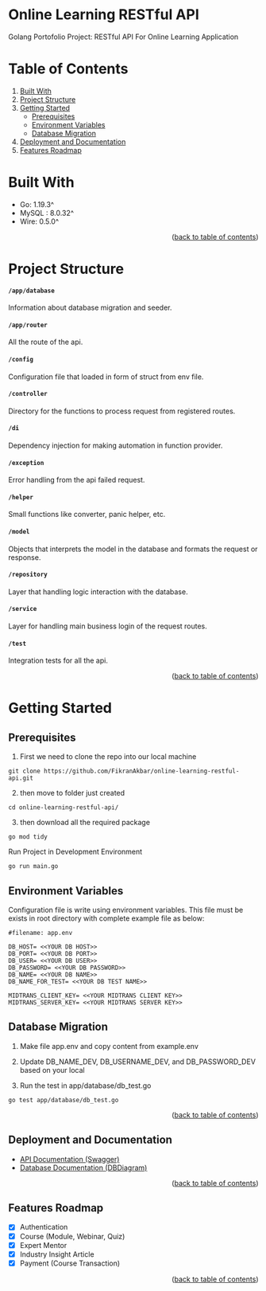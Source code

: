 # Online Learning RESTful API
Golang Portofolio Project: RESTful API For Online Learning Application

<div id="top"></div>

# Table of Contents

<ol>
  <li><a href="#built-with">Built With</a></li>
  <li><a href="#project-structure">Project Structure</a></li>
  <li>
    <a href="#getting-started">Getting Started</a>
    <ul>
      <li><a href="#prerequisites">Prerequisites</a></li>
      <li><a href="#environment-variables">Environment Variables</a></li>
      <li><a href="#database-migration">Database Migration</a></li>
    </ul>
  </li>
  <li><a href="#documentation">Deployment and Documentation</a></li>
  <li><a href="#features-roadmap">Features Roadmap</a></li>
</ol>

# Built With

- Go: 1.19.3^
- MySQL : 8.0.32^
- Wire: 0.5.0^

<p align="right">(<a href="#top">back to table of contents</a>)</p>

# Project Structure

#### `/app/database`
Information about database migration and seeder.

#### `/app/router`
All the route of the api.

#### `/config`
Configuration file that loaded in form of struct from env file.

#### `/controller`
Directory for the functions to process request from registered routes.

#### `/di`
Dependency injection for making automation in function provider.

#### `/exception`
Error handling from the api failed request.

#### `/helper`
Small functions like converter, panic helper, etc.

#### `/model`
Objects that interprets the model in the database and formats the request or response.

#### `/repository`
Layer that handling logic interaction with the database.

#### `/service`
Layer for handling main business login of the request routes.

#### `/test`
Integration tests for all the api.

<p align="right">(<a href="#top">back to table of contents</a>)</p>

# Getting Started

## Prerequisites

1. First we need to clone the repo into our local machine

```
git clone https://github.com/FikranAkbar/online-learning-restful-api.git
```

2. then move to folder just created

```
cd online-learning-restful-api/
```

3. then download all the required package

```
go mod tidy
```

Run Project in Development Environment
```
go run main.go
```

## Environment Variables

Configuration file is write using environment variables. This file must be exists in root directory with complete example file as below:
```env
#filename: app.env

DB_HOST= <<YOUR DB HOST>>
DB_PORT= <<YOUR DB PORT>>
DB_USER= <<YOUR DB USER>>
DB_PASSWORD= <<YOUR DB PASSWORD>>
DB_NAME= <<YOUR DB NAME>>
DB_NAME_FOR_TEST= <<YOUR DB TEST NAME>>

MIDTRANS_CLIENT_KEY= <<YOUR MIDTRANS CLIENT KEY>>
MIDTRANS_SERVER_KEY= <<YOUR MIDTRANS SERVER KEY>>
```

## Database Migration

1. Make file app.env and copy content from example.env

2. Update DB_NAME_DEV, DB_USERNAME_DEV, and DB_PASSWORD_DEV based on your local

3. Run the test in app/database/db_test.go

```
go test app/database/db_test.go
```

<p align="right">(<a href="#top">back to table of contents</a>)</p>

## Deployment and Documentation

- [API Documentation (Swagger)](api_spec.json)
- [Database Documentation (DBDiagram)](https://dbdiagram.io/d/621f197f54f9ad109a438bf0)

<p align="right">(<a href="#top">back to table of contents</a>)</p>

## Features Roadmap

- [x] Authentication
- [x] Course (Module, Webinar, Quiz)
- [x] Expert Mentor
- [x] Industry Insight Article
- [x] Payment (Course Transaction)

<p align="right">(<a href="#top">back to table of contents</a>)</p>

